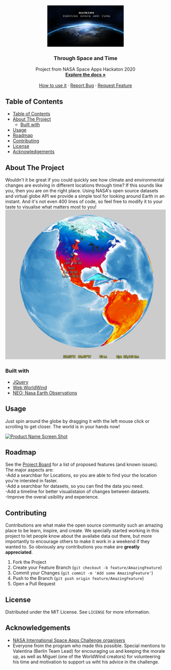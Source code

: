 <!-- PROJECT SHIELDS -->
<!--
*** I'm using markdown "reference style" links for readability.
*** Reference links are enclosed in brackets [ ] instead of parentheses ( ).
*** See the bottom of this document for the declaration of the reference variables
*** for contributors-url, forks-url, etc. This is an optional, concise syntax you may use.
*** https://www.markdownguide.org/basic-syntax/#reference-style-links
-->

<!-- PROJECT LOGO -->
<br />
<p align="center">
  <a href="https://github.com/fgtoralesch/throughspaceandtime">
    <img src="images/logo.jpg" alt="Logo" width="240" height="130">
  </a>

  <h3 align="center">Through Space and Time</h3>

  <p align="center">
    Project from NASA Space Apps Hackaton 2020
    <br />
    <a href="https://github.com/fgtoralesch/throughspaceandtime"><strong>Explore the docs »</strong></a>
    <br />
    <br />
    <a href="https://github.com/fgtoralesch/throughspaceandtime">How to use it</a>
    ·
    <a href="https://github.com/fgtoralesch/throughspaceandtime/issues">Report Bug</a>
    ·
    <a href="https://github.com/fgtoralesch/throughspaceandtime/issues">Request Feature</a>
  </p>
</p>



<!-- TABLE OF CONTENTS -->
## Table of Contents

- [Table of Contents](#table-of-contents)
- [About The Project](#about-the-project)
  - [Built with](#built-with)
- [Usage](#usage)
- [Roadmap](#roadmap)
- [Contributing](#contributing)
- [License](#license)
- [Acknowledgements](#acknowledgements)



<!-- ABOUT THE PROJECT -->
## About The Project

Wouldn't it be great if you could quickly see how climate and environmental changes are evolving in different locations through time? If this sounds like you, then you are on the right place. Using NASA's open source datasets and virtual globe API we provide a simple tool for looking around Earth in an instant. And it's not even 400 lines of code, so feel free to modify it to your taste to visualise what matters most to you!
[![Product Name Screen Shot][product-screenshot]](https://nasaspacetime.co/)


### Built with

* [JQuery](https://jquery.com/)
* [Web WorldWind](https://worldwind.arc.nasa.gov/)
* [NEO: Nasa Earth Observations](https://neo.sci.gsfc.nasa.gov/)


## Usage

Just spin around the globe by dragging it with the left mouse click or scrolling to get closer. The world is in your hands now!

[![Product Name Screen Shot][demo-gif]](https://nasaspacetime.co/)

<!-- ROADMAP -->
## Roadmap


See the [Project Board](https://github.com/fgtoralesch/throughspaceandtime/projects/1) for a list of proposed features (and known issues).<br>
The major aspects are:<br>
  -Add a searchbar for Locations, so you are able to find your the location you're intersted in faster.<br>
  -Add a searchbar for datasets, so you can find the data you need.<br>
  -Add a timeline for better visualistaion of changes between datasets.<br>
  -Improve the overal usibility and experience.<br>

<!-- CONTRIBUTING -->
## Contributing

Contributions are what make the open source community such an amazing place to be learn, inspire, and create. We specially started working in this project to let people know about the availabe data out there, but more importantly to encourage others to make it work in a weekend if they wanted to. So obviously any contributions you make are **greatly appreciated**.

1. Fork the Project
2. Create your Feature Branch (`git checkout -b feature/AmazingFeature`)
3. Commit your Changes (`git commit -m 'Add some AmazingFeature'`)
4. Push to the Branch (`git push origin feature/AmazingFeature`)
5. Open a Pull Request


<!-- LICENSE -->
## License

Distributed under the MIT License. See `LICENSE` for more information.

<!-- ACKNOWLEDGEMENTS -->
## Acknowledgements

* [NASA International Space Apps Challenge organisers](https://www.spaceappschallenge.org/)
* Everyone from the program who made this possible. Special mentions to Valentina (Berlin Team Lead) for encouraging us and keeping the morale up, as well as Miguel (one of the WorldWind creators) for volunteering his time and motivation to support us wiht his advice in the challenge.





<!-- MARKDOWN LINKS & IMAGES -->
<!-- https://www.markdownguide.org/basic-syntax/#reference-style-links -->
[contributors-shield]: https://img.shields.io/github/contributors/fgtoralesch/repo.svg?style=flat-square
[contributors-url]: https://github.com/fgtoralesch/repo/graphs/contributors
[forks-shield]: https://img.shields.io/github/forks/fgtoralesch/repo.svg?style=flat-square
[forks-url]: https://github.com/fgtoralesch/repo/network/members
[stars-shield]: https://img.shields.io/github/stars/fgtoralesch/repo.svg?style=flat-square
[stars-url]: https://github.com/fgtoralesch/repo/stargazers
[issues-shield]: https://img.shields.io/github/issues/fgtoralesch/repo.svg?style=flat-square
[issues-url]: https://github.com/fgtoralesch/repo/issues
[license-shield]: https://img.shields.io/github/license/fgtoralesch/repo.svg?style=flat-square
[license-url]: https://github.com/fgtoralesch/repo/blob/master/LICENSE.txt
[product-screenshot]: images/screenshot.png
[demo-gif]: images/showcase.gif
